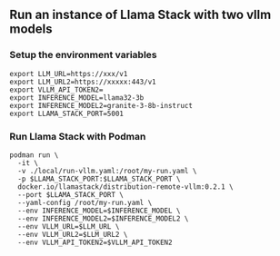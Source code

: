## Run an instance of Llama Stack with two vllm models

### Setup the environment variables

```
export LLM_URL=https://xxx/v1
export LLM_URL2=https://xxxxx:443/v1
export VLLM_API_TOKEN2=
export INFERENCE_MODEL=llama32-3b
export INFERENCE_MODEL2=granite-3-8b-instruct
export LLAMA_STACK_PORT=5001
```

### Run Llama Stack with Podman

```
podman run \
  -it \
  -v ./local/run-vllm.yaml:/root/my-run.yaml \
  -p $LLAMA_STACK_PORT:$LLAMA_STACK_PORT \
  docker.io/llamastack/distribution-remote-vllm:0.2.1 \
  --port $LLAMA_STACK_PORT \
  --yaml-config /root/my-run.yaml \
  --env INFERENCE_MODEL=$INFERENCE_MODEL \
  --env INFERENCE_MODEL2=$INFERENCE_MODEL2 \
  --env VLLM_URL=$LLM_URL \
  --env VLLM_URL2=$LLM_URL2 \
  --env VLLM_API_TOKEN2=$VLLM_API_TOKEN2
```